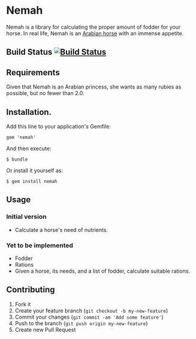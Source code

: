 # Nemah

Nemah is a library for calculating the proper amount of fodder for your horse. In real life, Nemah is an [Arabian horse](http://en.wikipedia.org/wiki/Arabian_horse) with an immense appetite.

## Build Status [![Build Status](https://secure.travis-ci.org/Lavinia/Nemah.png)](http://travis-ci.org/Lavinia/Nemah)

## Requirements

Given that Nemah is an Arabian princess, she wants as many rubies as possible, but no fewer than 2.0.

## Installation.

Add this line to your application's Gemfile:

    gem 'nemah'

And then execute:

    $ bundle

Or install it yourself as:

    $ gem install nemah

## Usage

### Initial version

* Calculate a horse's need of nutrients.

### Yet to be implemented

* Fodder
* Rations
* Given a horse, its needs, and a list of fodder, calculate suitable rations.

## Contributing

1. Fork it
2. Create your feature branch (`git checkout -b my-new-feature`)
3. Commit your changes (`git commit -am 'Add some feature'`)
4. Push to the branch (`git push origin my-new-feature`)
5. Create new Pull Request
